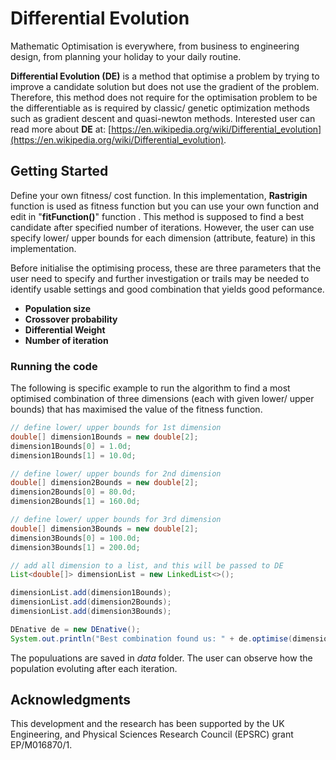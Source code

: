 # Differential Evolution

Mathematic Optimisation is everywhere, from business to engineering design, from planning your holiday to your daily routine. 

**Differential Evolution (DE)** is a method that optimise a problem by trying to improve a candidate solution but does not use the gradient of the problem. Therefore, this method does not require for the optimisation problem to be the differentiable as is required by classic/ genetic optimization methods such as gradient descent and quasi-newton methods. Interested user can read more about **DE** at: [https://en.wikipedia.org/wiki/Differential_evolution](https://en.wikipedia.org/wiki/Differential_evolution).

## Getting Started

Define your own fitness/ cost function. In this implementation, **Rastrigin** function is used as fitness function but you can use your own function and edit in "**fitFunction()**" function .
This method is supposed to find a best candidate after specified number of iterations. However, the user can use specify lower/ upper bounds for each dimension (attribute, feature) in this implementation. 

Before initialise the optimising process, these are three parameters that the user need to specify and further investigation or trails may be needed to identify usable settings and good combination that yields good peformance. 

* **Population size**
* **Crossover probability**
* **Differential Weight**
* **Number of iteration**

### Running the code

The following is specific example to run the algorithm to find a most optimised combination of three dimensions (each with given lower/ upper bounds) that has maximised the value of the fitness function. 

```java
// define lower/ upper bounds for 1st dimension
double[] dimension1Bounds = new double[2];
dimension1Bounds[0] = 1.0d;
dimension1Bounds[1] = 10.0d;

// define lower/ upper bounds for 2nd dimension
double[] dimension2Bounds = new double[2];
dimension2Bounds[0] = 80.0d;
dimension2Bounds[1] = 160.0d;

// define lower/ upper bounds for 3rd dimension
double[] dimension3Bounds = new double[2];
dimension3Bounds[0] = 100.0d;
dimension3Bounds[1] = 200.0d;

// add all dimension to a list, and this will be passed to DE
List<double[]> dimensionList = new LinkedList<>();

dimensionList.add(dimension1Bounds);
dimensionList.add(dimension2Bounds);
dimensionList.add(dimension3Bounds);

DEnative de = new DEnative();
System.out.println("Best combination found us: " + de.optimise(dimensionList));     
```

The populuations are saved in _data_ folder. The user can observe how the population evoluting after each iteration. 

## Acknowledgments

This development and the research has been supported by the UK Engineering, and Physical Sciences Research Council (EPSRC) grant EP/M016870/1.